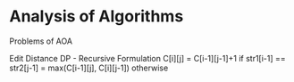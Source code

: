 # Analysis of Algorithms
 Problems of AOA
 
 Edit Distance DP - Recursive Formulation
 C[i][j] = C[i-1][j-1]+1 if str1[i-1] == str2[j-1]
         = max(C[i-1][j], C[i][j-1]) otherwise
         
         
         
